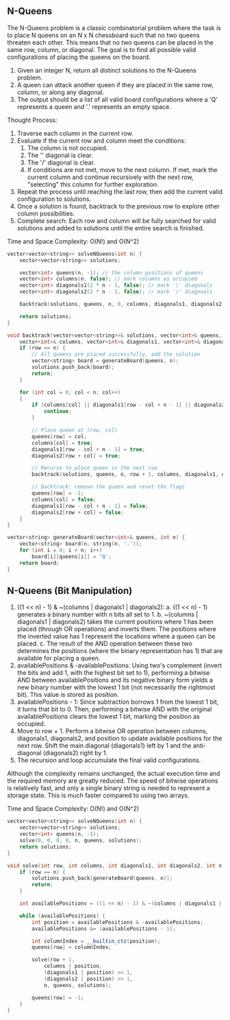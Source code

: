 ## N-Queens
The N-Queens problem is a classic combinatorial problem where the task is to place N queens on an N x N chessboard such that no two queens threaten each other. This means that no two queens can be placed in the same row, column, or diagonal. The goal is to find all possible valid configurations of placing the queens on the board.
1. Given an integer N, return all distinct solutions to the N-Queens problem.
2. A queen can attack another queen if they are placed in the same row, column, or along any diagonal.
3. The output should be a list of all valid board configurations where a 'Q' represents a queen and '.' represents an empty space.

Thought Process:
1. Traverse each column in the current row.
2. Evaluate if the current row and column meet the conditions: 
    1) The column is not occupied. 
	2) The '\' diagonal is clear. 
	3) The '/' diagonal is clear. 
    4) If conditions are not met, move to the next column. If met, mark the current column and continue recursively with the next row, "selecting" this column for further exploration.
3. Repeat the process until reaching the last row, then add the current valid configuration to solutions.
4. Once a solution is found, backtrack to the previous row to explore other column possibilities.
5. Complete search: Each row and column will be fully searched for valid solutions and added to solutions until the entire search is finished.

Time and Space Complexity: O(N!) and O(N^2)

```cpp
vector<vector<string>> solveNQueens(int n) {
	vector<vector<string>> solutions;

	vector<int> queens(n, -1); // the column positions of queens
	vector<int> columns(n, false); // mark columns as occupied
	vector<int> diagonals1(2 * n - 1, false); // mark '\' diagonals
	vector<int> diagonals2(2 * n - 1, false); // mark '/' diagonals

	backtrack(solutions, queens, n, 0, columns, diagonals1, diagonals2);

	return solutions;
}

void backtrack(vector<vector<string>>& solutions, vector<int>& queens, int n, int row,
	vector<int>& columns, vector<int>& diagonals1, vector<int>& diagonals2) {
	if (row == n) {
		// All queens are placed successfully, add the solution
		vector<string> board = generateBoard(queens, n);
		solutions.push_back(board);
		return;
	}

	for (int col = 0; col < n; col++)
	{
		if (columns[col] || diagonals1[row - col + n - 1] || diagonals2[row + col]) {
			continue;
		}

		// Place queen at (row, col)
		queens[row] = col;
		columns[col] = true;
		diagonals1[row - col + n - 1] = true;
		diagonals2[row + col] = true;

		// Recurse to place queen in the next row
		backtrack(solutions, queens, n, row + 1, columns, diagonals1, diagonals2);

		// Backtrack: remove the queen and reset the flags
		queens[row] = -1;
		columns[col] = false;
		diagonals1[row - col + n - 1] = false;
		diagonals2[row + col] = false;
	}
}

vector<string> generateBoard(vector<int>& queens, int n) {
	vector<string> board(n, string(n, '.'));
	for (int i = 0; i < n; i++)
		board[i][queens[i]] = 'Q';
	return board;
}
```

## N-Queens (Bit Manipulation)
1. ((1 << n) - 1) & ~(columns | diagonals1 | diagonals2):
	a. ((1 << n) - 1) generates a binary number with n bits all set to 1.
	b. ~(columns | diagonals1 | diagonals2) takes the current positions where 1 has been placed (through OR operations) and inverts them. The positions where the inverted value has 1 represent the locations where a queen can be placed.
	c. The result of the AND operation between these two determines the positions (where the binary representation has 1) that are available for placing a queen.
2. availablePositions & -availablePositions:
	Using two's complement (invert the bits and add 1, with the highest bit set to 1), performing a bitwise AND between availablePositions and its negative binary form yields a new binary number with the lowest 1 bit (not necessarily the rightmost bit). This value is stored as position.
3. availablePositions - 1:
	Since subtraction borrows 1 from the lowest 1 bit, it turns that bit to 0. Then, performing a bitwise AND with the original availablePositions clears the lowest 1 bit, marking the position as occupied.
4. Move to row + 1. Perform a bitwise OR operation between columns, diagonals1, diagonals2, and position to update available positions for the next row. Shift the main diagonal (diagonals1) left by 1 and the anti-diagonal (diagonals2) right by 1.
5. The recursion and loop accumulate the final valid configurations.

Although the complexity remains unchanged, the actual execution time and the required memory are greatly reduced. The speed of bitwise operations is relatively fast, and only a single binary string is needed to represent a storage state. This is much faster compared to using two arrays.

Time and Space Complexity: O(N!) and O(N^2)

```cpp
vector<vector<string>> solveNQueens(int n) {
	vector<vector<string>> solutions;
	vector<int> queens(n, -1);
	solve(0, 0, 0, 0, n, queens, solutions);
	return solutions;
}

void solve(int row, int columns, int diagonals1, int diagonals2, int n, vector<int>& queens, vector<vector<string>>& solutions) {
	if (row == n) {
		solutions.push_back(generateBoard(queens, n));
		return;
	}

	int availablePositions = ((1 << n) - 1) & ~(columns | diagonals1 | diagonals2);

	while (availablePositions) {
		int position = availablePositions & -availablePositions;
		availablePositions &= (availablePositions - 1);

		int columnIndex = __builtin_ctz(position);
		queens[row] = columnIndex;

		solve(row + 1,
			columns | position,
			(diagonals1 | position) << 1,
			(diagonals2 | position) >> 1,
			n, queens, solutions);

		queens[row] = -1;
	}
}
```